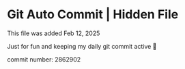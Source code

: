 # Git Auto Commit | Hidden File

This file was added Feb 12, 2025

Just for fun and keeping my daily git commit active 🤪

commit number: 2862902
